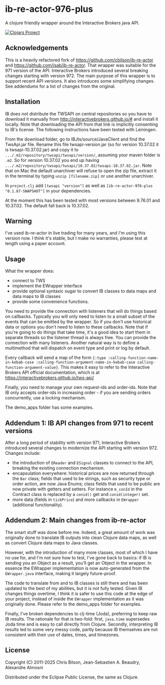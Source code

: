 # ib-re-actor-976-plus

A clojure friendly wrapper around the Interactive Brokers java API.

[![Clojars Project](https://img.shields.io/clojars/v/ib-re-actor-976-plus.svg)](https://clojars.org/ib-re-actor-976-plus)

## Acknowledgements

This is a heavily refactored fork of https://github.com/cbilson/ib-re-actor and https://github.com/jsab/ib-re-actor. That wrapper was suitable for the 971 version of the API. Interactive Brokers introduced several breaking changes starting with version 972. The main purpose of this wrapper is to support recent API versions. It also introduces some simplifying changes. See addendums for a list of changes from the original.

## Installation

IB does not distribute the TWSAPI on central repositories so you have to download it manually from http://interactivebrokers.github.io/# and install it locally. Note that downloading the API from that link is implicitly consenting to IB's license. The following instructions have been tested with Leiningen.

From the download folder, go to IBJts/source/JavaClient and find the TwsApi.jar file. Rename this file twsapi-version.jar (so for version 10.37.02 it is twsapi-10.37.02.jar) and copy it to  `.../.m2/repository/twsapi/twsapi/version/`, assuming your maven folder is `.m2`. So for version 10.37.02 you end up having `.../.m2/repository/twsapi/twsapi/10.37.02/twsapi-10.37.02.jar`. Note that on Mac the default unarchiver will refuse to open the zip file, extract it in the terminal by typing `unzip [filename.zip]` or use another unarchiver.  

In `project.clj` add `[twsapi "version"]` as well as `[ib-re-actor-976-plus "0.1.87-SNAPSHOT"]` in your dependencies.

At the moment this has been tested with most versions between 9.76.01 and 10.37.02. The default fall back is 10.37.02.

## Warning

I've used ib-re-actor in live trading for many years, and I'm using this version now. I think it's stable, but I make no warranties, please test at length using a paper account.

## Usage

What the wrapper does:
* connect to TWS
* implement the EWrapper interface
* provide optional syntaxic sugar to convert IB classes to data maps and data maps to IB classes
* provide some convenience functions.

You need to provide the connection with listeners that will do things based on callbacks. Typically you will only need to listen to a small subset of the events that can be emitted by the wrapper. So if you don't use historical data or options you don't need to listen to these callbacks. Note that if you're going to do things that take time, it's a good idea to start them in separate threads so the listener thread is always free. You can provide the connection with many listeners. Another natural way is to define a multimethod that will dispatch on event type and print or log by default.

Every callback will send a map of the form `{:type :calling-function-name-in-kebab-case :calling-function-argument-name-in-kebab-case calling-function-argument-value}`. This makes it easy to refer to the Interactive Brokers API official documentation, which is at https://interactivebrokers.github.io/tws-api/

Finally, you need to manage your own request-ids and order-ids. Note that IB only accepts order-ids in increasing order - if you are sending orders concurrently, use a locking mechanism.

The demo_apps folder has some examples.

## Addendum 1: IB API changes from 971 to recent versions

After a long period of stability with version 971, Interactive Brokers introduced several changes to modernize the API starting with version 972. Changes include:
* the introduction of `EReader` and `ESignal` classes to connect to the API, breaking the existing connection mechanism.
* encapsulation everywhere: historical prices are now returned through the `Bar` class; fields that used to be strings, such as security type or order action, are now Java Enums; class fields that used to be public are now private with getters and setters. For instance `m_conId` in the Contract class is replaced by a `conid()` get and `conid(integer)` set.
* more data (fields in `tickPrice`) and more callbacks in `EWrapper` (additional functionality).

## Addendum 2: Main changes from ib-re-actor

The smart stuff was done before me. Indeed, a great amount of work was originally done to translate IB outputs into clean Clojure data maps, as well as convert Clojure data maps to Java classes.

However, with the introduction of many more classes, most of which I have no use for, and I'm not sure how to test, I've gone back to basics: if IB is sending you an Object as a result, you'll get an Object in the wrapper.  In essence the EWrapper implementation is now auto-generated from the `EWrapper.java` interface, making it largely future-proof.

The code to translate from and to IB classes is still there and has been updated to the best of my abilities, but it is not fully tested. Given IB changes things overtime, I think it is safer to use this code at the edge of your project, instead of inside the `EWrapper` implementation as it was originally done. Please refer to the demo_apps folder for examples.

Finally, I've broken dependencies to clj-time (Joda), preferring to keep raw IB results. The rationale for that is two-fold: first, `java.time` supersedes Joda time and is easy to call directly from Clojure. Secondly, interpreting IB results led to some very messy code, partly because IB themselves are not consistent with their use of dates, times, and timezones.


## License

Copyright (C) 2011-2025 Chris Bilson, Jean-Sebastien A. Beaudry, Alexandre Almosni

Distributed under the Eclipse Public License, the same as Clojure.

[1]: http://www.interactivebrokers.com/en/software/api/api.htm
